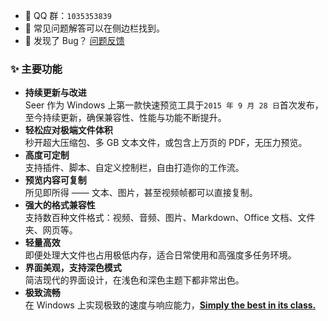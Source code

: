 - 🐧 QQ 群：`1035353839`
- 📖 常见问题解答可以在侧边栏找到。
- 🐞 发现了 Bug？ [问题反馈](https://github.com/ccseer/Seer-Feedback-CN/issues)

### ✨ 主要功能

- **持续更新与改进**  
  Seer 作为 Windows 上第一款快速预览工具于`2015 年 9 月 28 日`首次发布，至今持续更新，确保兼容性、性能与功能不断提升。
- **轻松应对极端文件体积**  
  秒开超大压缩包、多 GB 文本文件，或包含上万页的 PDF，无压力预览。
- **高度可定制**  
  支持插件、脚本、自定义控制栏，自由打造你的工作流。
- **预览内容可复制**  
  所见即所得 —— 文本、图片，甚至视频帧都可以直接复制。
- **强大的格式兼容性**  
  支持数百种文件格式：视频、音频、图片、Markdown、Office 文档、文件夹、网页等。
- **轻量高效**  
  即便处理大文件也占用极低内存，适合日常使用和高强度多任务环境。
- **界面美观，支持深色模式**  
   简洁现代的界面设计，在浅色和深色主题下都非常出色。
- **极致流畅**  
  在 Windows 上实现极致的速度与响应能力，<u>**Simply the best in its class.**</u>
